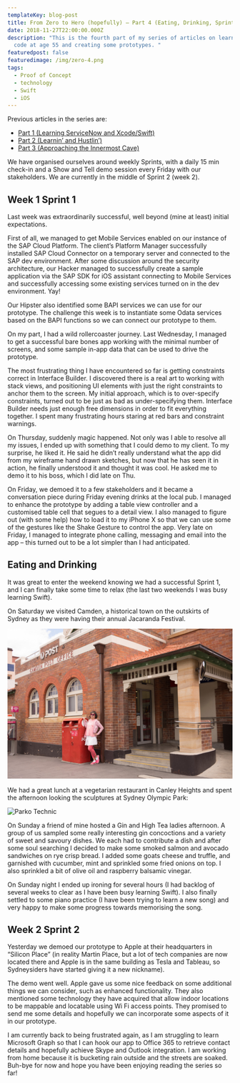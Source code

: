 ```yaml
---
templateKey: blog-post
title: From Zero to Hero (hopefully) – Part 4 (Eating, Drinking, Sprinting)
date: 2018-11-27T22:00:00.000Z
description: "This is the fourth part of my series of articles on learning to
  code at age 55 and creating some prototypes. "
featuredpost: false
featuredimage: /img/zero-4.png
tags:
  - Proof of Concept
  - technology
  - Swift
  - iOS
---
```

Previous articles in the series are:

* [Part 1 (Learning ServiceNow and Xcode/Swift)](/blog/2018-11-01-from-zero-to-hero-hopefully-–-part-1-learning-servicenow-and-xcode-swift/)
* [Part 2 (Learnin’ and Hustlin’)](/blog/2018-11-08-from-zero-to-hero-hopefully-–-part-2-learnin’%E2%80%8B-and-hustlin’%E2%80%8B/)
* [Part 3 (Approaching the Innermost Cave)](/blog/2018-11-21-from-zero-to-hero-hopefully-–-part-3-approach-to-the-inmost-cave/)

We have organised ourselves around weekly Sprints, with a daily 15 min check-in and a Show and Tell demo session every Friday with our stakeholders. We are currently in the middle of Sprint 2 (week 2).

## Week 1 Sprint 1

Last week was extraordinarily successful, well beyond (mine at least) initial expectations.

First of all, we managed to get Mobile Services enabled on our instance of the SAP Cloud Platform. The client’s Platform Manager successfully installed SAP Cloud Connector on a temporary server and connected to the SAP dev environment. After some discussion around the security architecture, our Hacker managed to successfully create a sample application via the SAP SDK for iOS assistant connecting to Mobile Services and successfully accessing some existing services turned on in the dev environment. Yay!

Our Hipster also identified some BAPI services we can use for our prototype. The challenge this week is to instantiate some Odata services based on the BAPI functions so we can connect our prototype to them.

On my part, I had a wild rollercoaster journey. Last Wednesday, I managed to get a successful bare bones app working with the minimal number of screens, and some sample in-app data that can be used to drive the prototype.

The most frustrating thing I have encountered so far is getting constraints correct in Interface Builder. I discovered there is a real art to working with stack views, and positioning UI elements with just the right constraints to anchor them to the screen. My initial approach, which is to over-specify constraints, turned out to be just as bad as under-specifying them. Interface Builder needs just enough free dimensions in order to fit everything together. I spent many frustrating hours staring at red bars and constraint warnings.

On Thursday, suddenly magic happened. Not only was I able to resolve all my issues, I ended up with something that I could demo to my client. To my surprise, he liked it. He said he didn’t really understand what the app did from my wireframe hand drawn sketches, but now that he has seen it in action, he finally understood it and thought it was cool. He asked me to demo it to his boss, which I did late on Thu.

On Friday, we demoed it to a few stakeholders and it became a conversation piece during Friday evening drinks at the local pub. I managed to enhance the prototype by adding a table view controller and a customised table cell that segues to a detail view. I also managed to figure out (with some help) how to load it to my iPhone X so that we can use some of the gestures like the Shake Gesture to control the app. Very late on Friday, I managed to integrate phone calling, messaging and email into the app – this turned out to be a lot simpler than I had anticipated.

## Eating and Drinking

It was great to enter the weekend knowing we had a successful Sprint 1, and I can finally take some time to relax (the last two weekends I was busy learning Swift).

On Saturday we visited Camden, a historical town on the outskirts of Sydney as they were having their annual Jacaranda Festival.

![Camden Post Office](/img/zero-4a.png "Camden Post Office")

We had a great lunch at a vegetarian restaurant in Canley Heights and spent the afternoon looking the sculptures at Sydney Olympic Park:

![Parko Technic](/img/zero-4b.png "Parko Technic")

On Sunday a friend of mine hosted a Gin and High Tea ladies afternoon. A group of us sampled some really interesting gin concoctions and a variety of sweet and savoury dishes. We each had to contribute a dish and after some soul searching I decided to make some smoked salmon and avocado sandwiches on rye crisp bread. I added some goats cheese and truffle, and garnished with cucumber, mint and sprinkled some fried onions on top. I also sprinkled a bit of olive oil and raspberry balsamic vinegar.

On Sunday night I ended up ironing for several hours (I had backlog of several weeks to clear as I have been busy learning Swift). I also finally settled to some piano practice (I have been trying to learn a new song) and very happy to make some progress towards memorising the song.

## Week 2 Sprint 2

Yesterday we demoed our prototype to Apple at their headquarters in “Silicon Place” (in reality Martin Place, but a lot of tech companies are now located there and Apple is in the same building as Tesla and Tableau, so Sydneysiders have started giving it a new nickname).

The demo went well. Apple gave us some nice feedback on some additional things we can consider, such as enhanced functionality. They also mentioned some technology they have acquired that allow indoor locations to be mappable and locatable using Wi Fi access points. They promised to send me some details and hopefully we can incorporate some aspects of it in our prototype.

I am currently back to being frustrated again, as I am struggling to learn Microsoft Graph so that I can hook our app to Office 365 to retrieve contact details and hopefully achieve Skype and Outlook integration. I am working from home because it is bucketing rain outside and the streets are soaked. Buh-bye for now and hope you have been enjoying reading the series so far!